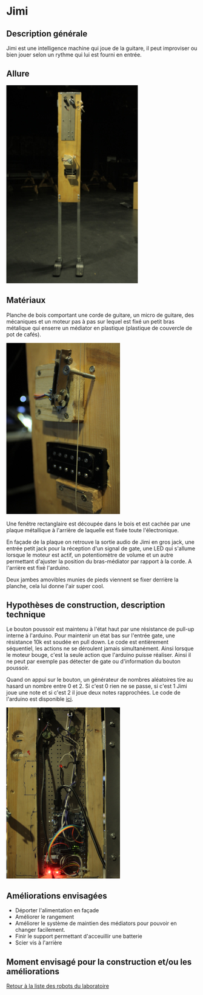 # Jimi

## Description générale

Jimi est une intelligence machine qui joue de la guitare, il peut improviser ou bien jouer selon un rythme qui lui est fourni en entrée.

## Allure

![](/ressources/photos/jimi.JPG)

## Matériaux

Planche de bois comportant une corde de guitare, un micro de guitare, des mécaniques et un moteur pas à pas sur lequel est fixé un petit bras métalique qui enserre un médiator en plastique (plastique de couvercle de pot de cafés).

![](/ressources/photos/jimi_moteur.JPG)

Une fenêtre rectanglaire est découpée dans le bois et est cachée par une plaque métallique à l'arrière de laquelle est fixée toute l'électronique.

En façade de la plaque on retrouve la sortie audio de Jimi en gros jack, une entrée petit jack pour la réception d'un signal de gate, une LED qui s'allume lorsque le moteur est actif, un potentiomètre de volume et un autre permettant d'ajuster la position du bras-médiator par rapport à la corde. A l'arrière est fixé l'arduino.

Deux jambes amovibles munies de pieds viennent se fixer derrière la planche, cela lui donne l'air super cool.


## Hypothèses de construction, description technique

Le bouton poussoir est maintenu à l'état haut par une résistance de pull-up interne à l'arduino. Pour maintenir un état bas sur l'entrée gate, une résistance 10k est soudée en pull down.
Le code est entièrement séquentiel, les actions ne se déroulent jamais simultanément. Ainsi lorsque le moteur bouge, c'est la seule action que l'arduino puisse réaliser. Ainsi il ne peut par exemple pas détecter de gate ou d'information du bouton poussoir.

Quand on appui sur le bouton, un générateur de nombres aléatoires tire au hasard un nombre entre 0 et 2. Si c'est 0 rien ne se passe, si c'est 1 Jimi joue une note et si c'est 2 il joue deux notes rapprochées.
Le code de l'arduino est disponible [ici](../../sources/arduino/jimi).

![](/ressources/photos/jimi_dos.JPG)



## Améliorations envisagées

- Déporter l'alimentation en façade
- Améliorer le rangement 
- Améliorer le système de maintien des médiators pour pouvoir en changer facilement.
- Finir le support permettant d'acceuillir une batterie
- Scier vis à l'arrière

## Moment envisagé pour la construction et/ou les améliorations

[Retour à la liste des robots du laboratoire](.)
